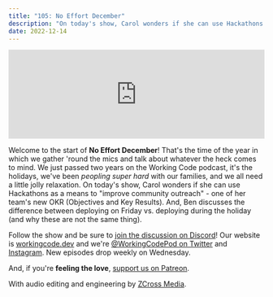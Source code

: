 ```yaml
---
title: "105: No Effort December"
description: "On today's show, Carol wonders if she can use Hackathons as a means to 'improve community outreach' - one of her team's new OKR. And, Ben discusses the difference between deploying on Friday vs. deploying during the holiday."
date: 2022-12-14
---
```


<iframe allow="autoplay *; encrypted-media *; fullscreen *; clipboard-write" frameborder="0" height="175" style="width:100%;max-width:900px;overflow:hidden;background:transparent;" sandbox="allow-forms allow-popups allow-same-origin allow-scripts allow-storage-access-by-user-activation allow-top-navigation-by-user-activation" src="https://embed.podcasts.apple.com/us/podcast/105-no-effort-december/id1544142288?i=1000590146073"></iframe>

Welcome to the start of **No Effort December**! That's the time of the year in which we gather 'round the mics and talk about whatever the heck comes to mind. We just passed two years on the Working Code podcast, it's the holidays, we've been _peopling super hard_ with our families, and we all need a little jolly relaxation. On today's show, Carol wonders if she can use Hackathons as a means to "improve community outreach" - one of her team's new OKR (Objectives and Key Results). And, Ben discusses the difference between deploying on Friday vs. deploying during the holiday (and why these are not the same thing).

Follow the show and be sure to [join the discussion on Discord][working-code-discord]! Our website is [workingcode.dev][working-code] and we're [@WorkingCodePod on Twitter][working-code-twitter] and [Instagram][working-code-instagram]. New episodes drop weekly on Wednesday.

And, if you're **feeling the love**, [support us on Patreon][working-code-patreon].

[working-code]: https://workingcode.dev/
[working-code-discord]: https://workingcode.dev/discord/
[working-code-instagram]: https://www.instagram.com/workingcodepod/
[working-code-patreon]: https://www.patreon.com/workingcodepod
[working-code-twitter]: https://twitter.com/WorkingCodePod

With audio editing and engineering by [ZCross Media](https://www.zcross.media/).
